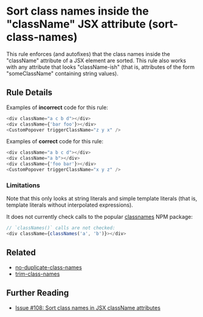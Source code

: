 # Sort class names inside the "className" JSX attribute (sort-class-names)

This rule enforces (and autofixes) that the class names inside the "className" attribute of a JSX element are sorted. This rule also works with any attribute that looks "className-ish" (that is, attributes of the form "someClassName" containing string values).

## Rule Details

Examples of **incorrect** code for this rule:

```js
<div className="a c b d"></div>
<div className={'bar foo'}></div>
<CustomPopover triggerClassName="z y x" />
```

Examples of **correct** code for this rule:

```js
<div className="a b c d"></div>
<div className="a b"></div>
<div className={'foo bar'}></div>
<CustomPopover triggerClassName="x y z" />
```

### Limitations

Note that this only looks at string literals and simple template literals (that is, template literals without interpolated expressions).

It does not currently check calls to the popular [classnames](https://www.npmjs.com/package/classnames) NPM package:

```js
// `classNames()` calls are not checked:
<div className={classNames('a', 'b')}></div>
```

## Related

-   [no-duplicate-class-names](./no-duplicate-class-names.md)
-   [trim-class-names](./trim-class-names.md)

## Further Reading

-   [Issue \#108: Sort class names in JSX className attributes](https://github.com/liferay/eslint-config-liferay/issues/108)
